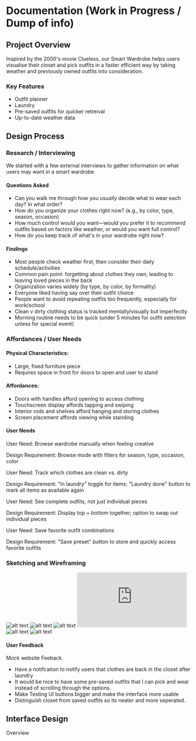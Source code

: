 # Documentation (Work in Progress / Dump of info)

## Project Overview
Inspired by the 2000's movie Clueless, our Smart Wardrobe helps users visualise their closet and pick outfits in a faster efficient way by taking weather and previously owned outfits into consideration. 

### Key Features
- Outfit planner
- Laundry
- Pre-saved outfits for quicker retreival
- Up-to-date weather data

## Design Process

### Research / Interviewing
We started with a few external interviews to gather information on what users may want in a smart wardrobe

#### Questions Asked
- Can you walk me through how you usually decide what to wear each day? In what order?
- How do you organize your clothes right now? (e.g., by color, type, season, occasion)
- How much control would you want—would you prefer it to recommend outfits based on factors like weather, or would you want full control?
- How do you keep track of what's in your wardrobe right now?

#### Findings
- Most people check weather first, then consider their daily schedule/activities
- Common pain point: forgetting about clothes they own, leading to leaving loved pieces in the back
- Organization varies widely (by type, by color, by formality)
- Everyone liked having say over their outfit choice
- People want to avoid repeating outfits too frequently, especially for work/school
- Clean v dirty clothing status is tracked mentally/visually but imperfectly
- Morning routine needs to be quick (under 5 minutes for outfit selection unless for special event)

### Affordances / User Needs
#### Physical Characteristics:
- Large, fixed furniture piece
- Requires space in front for doors to open and user to stand
#### Affordances:
- Doors with handles afford opening to access clothing
- Touchscreen display affords tapping and swiping
- Interior rods and shelves afford hanging and storing clothes
- Screen placement affords viewing while standing


#### User Needs
User Need: Browse wardrobe manually when feeling creative

Design Requirement: Browse mode with filters for season, type, occasion, color


User Need: Track which clothes are clean vs. dirty

Design Requirement: "In laundry" toggle for items; "Laundry done" button to mark all items as available again


User Need: See complete outfits, not just individual pieces

Design Requirement: Display top + bottom together; option to swap out individual pieces


User Need: Save favorite outfit combinations

Design Requirement: "Save preset" button to store and quickly access favorite outfits


### Sketching and Wireframing
![alt text](https://github.com/ikranw/SmartWardrobe/blob/main/sketches/10-sketches-p1.jpg)
![alt text](https://github.com/ikranw/SmartWardrobe/blob/main/sketches/10-sketches-p2.jpg)
![alt text](https://github.com/ikranw/SmartWardrobe/blob/main/sketches/hybrid-sketch.PNG)
![alt text](https://github.com/ikranw/SmartWardrobe/blob/main/sketches/initial-storyboard.pdf)
![alt text](https://github.com/ikranw/SmartWardrobe/blob/main/sketches/simple-interface.png)
![alt text](https://github.com/ikranw/SmartWardrobe/blob/main/sketches/three-designs.PNG)



#### User Feedback

Mock website Feeback
- Have a notifcation to notify users that clothes are back in the closet after laundry
- It would be nice to have some pre-saved outfits that I can pick and wear instead of scrolling through the options. 
- Make Testing UI buttons bigger and make the interface more usable
- Distinguish closet from saved outfits so its neater and more seperated. 

## Interface Design
Overview










